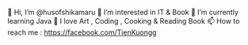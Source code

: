 👋 Hi, I’m @husofshikamaru
👀 I’m interested in IT & Book
🌱 I’m currently learning Java
💞️ I love Art , Coding , Cooking & Reading Book
📫 How to reach me : https://facebook.com/TienKuongg
